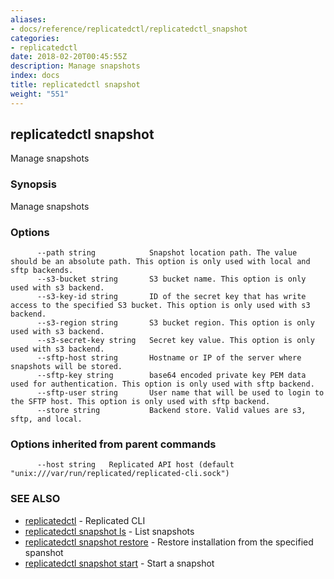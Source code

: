 ```yaml
---
aliases:
- docs/reference/replicatedctl/replicatedctl_snapshot
categories:
- replicatedctl
date: 2018-02-20T00:45:55Z
description: Manage snapshots
index: docs
title: replicatedctl snapshot
weight: "551"
---
```


## replicatedctl snapshot

Manage snapshots

### Synopsis


Manage snapshots

### Options

```
      --path string            Snapshot location path. The value should be an absolute path. This option is only used with local and sftp backends.
      --s3-bucket string       S3 bucket name. This option is only used with s3 backend.
      --s3-key-id string       ID of the secret key that has write access to the specified S3 bucket. This option is only used with s3 backend.
      --s3-region string       S3 bucket region. This option is only used with s3 backend.
      --s3-secret-key string   Secret key value. This option is only used with s3 backend.
      --sftp-host string       Hostname or IP of the server where snapshots will be stored.
      --sftp-key string        base64 encoded private key PEM data used for authentication. This option is only used with sftp backend.
      --sftp-user string       User name that will be used to login to the SFTP host. This option is only used with sftp backend.
      --store string           Backend store. Valid values are s3, sftp, and local.
```

### Options inherited from parent commands

```
      --host string   Replicated API host (default "unix:///var/run/replicated/replicated-cli.sock")
```

### SEE ALSO
* [replicatedctl](/api/replicatedctl/)	 - Replicated CLI
* [replicatedctl snapshot ls](/api/replicatedctl/replicatedctl_snapshot_ls/)	 - List snapshots
* [replicatedctl snapshot restore](/api/replicatedctl/replicatedctl_snapshot_restore/)	 - Restore installation from the specified spanshot
* [replicatedctl snapshot start](/api/replicatedctl/replicatedctl_snapshot_start/)	 - Start a snapshot

